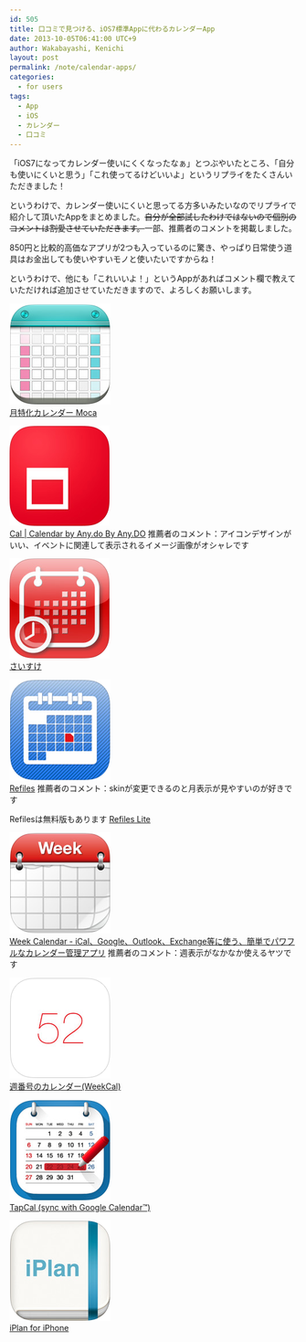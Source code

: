 ```yaml
---
id: 505
title: 口コミで見つける、iOS7標準Appに代わるカレンダーApp
date: 2013-10-05T06:41:00 UTC+9
author: Wakabayashi, Kenichi
layout: post
permalink: /note/calendar-apps/
categories:
  - for users
tags:
  - App
  - iOS
  - カレンダー
  - 口コミ
---
```

「iOS7になってカレンダー使いにくくなったなぁ」とつぶやいたところ、「自分も使いにくいと思う」「これ使ってるけどいいよ」というリプライをたくさんいただきました！

というわけで、カレンダー使いにくいと思ってる方多いみたいなのでリプライで紹介して頂いたAppをまとめました。<del datetime="2013-10-04T22:56:15 UTC+9">自分が全部試したわけではないので個別のコメントは割愛させていただきます。</del>一部、推薦者のコメントを掲載しました。

850円と比較的高価なアプリが2つも入っているのに驚き、やっぱり日常使う道具はお金出しても使いやすいモノと使いたいですからね！

というわけで、他にも「これいいよ！」というAppがあればコメント欄で教えていただければ追加させていただきますので、よろしくお願いします。

[![moca](/assets/images/2013/10/moca.png)<br />月特化カレンダー Moca](https://itunes.apple.com/jp/app/yue-te-huakarenda-moca/id533031474?mt=8)

[![cal](/assets/images/2013/10/cal.png)<br />Cal | Calendar by Any.do By Any.DO](https://itunes.apple.com/jp/app/cal-calendar-by-any.do/id648287824?mt=8)
推薦者のコメント：アイコンデザインがいい、イベントに関連して表示されるイメージ画像がオシャレです

[![saisuke](/assets/images/2013/10/saisuke.png)<br />さいすけ](https://itunes.apple.com/jp/app/saisuke/id289228987?mt=8)

[![Refiles](/assets/images/2013/10/refiles.png)<br />Refiles](https://itunes.apple.com/jp/app/refills-sukejuru-todo-guan/id341691394?mt=8)
推薦者のコメント：skinが変更できるのと月表示が見やすいのが好きです

Refilesは無料版もあります
[Refiles Lite](https://itunes.apple.com/jp/app/refills-lite-sukejuru-todo/id480944934?mt=8)

[![Weel Calendar](/assets/images/2013/10/weelcalendar.png)<br />Week Calendar - iCal、Google、Outlook、Exchange等に使う、簡単でパワフルなカレンダー管理アプリ](https://itunes.apple.com/jp/app/week-calendar-ical-google/id381059732?mt=8)
推薦者のコメント：週表示がなかなか使えるヤツです

[![weekcal](/assets/images/2013/10/weekcal.png)<br />週番号のカレンダー(WeekCal)](https://itunes.apple.com/jp/app/zhou-fan-haonokarenda-weekcal/id394637769?mt=8)

[![tapcal](/assets/images/2013/10/tapcal.png)<br />TapCal (sync with Google Calendar™)](https://itunes.apple.com/jp/app/tapcal-sync-google-calendar/id368004350?mt=8)

[![iPlan](/assets/images/2013/10/iPlan.png)<br />iPlan for iPhone](https://itunes.apple.com/jp/app/iplan-for-iphone/id530765542?mt=8)